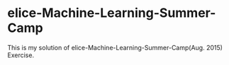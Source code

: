 # elice-Machine-Learning-Summer-Camp

This is my solution of elice-Machine-Learning-Summer-Camp(Aug. 2015) Exercise.
